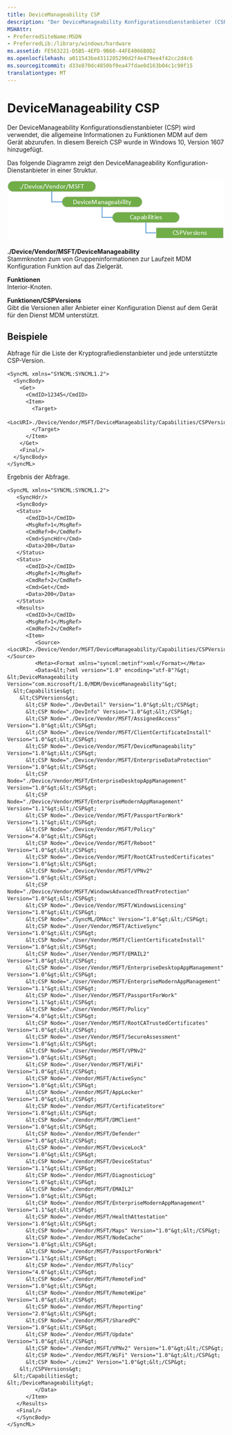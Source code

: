 ```yaml
---
title: DeviceManageability CSP
description: "Der DeviceManageability Konfigurationsdienstanbieter (CSP) wird verwendet, die allgemeine Informationen zu Funktionen MDM auf dem Gerät abzurufen. In diesem Bereich CSP wurde in Windows 10, Version 1607 hinzugefügt."
MSHAttr:
- PreferredSiteName:MSDN
- PreferredLib:/library/windows/hardware
ms.assetid: FE563221-D5B5-4EFD-9B60-44FE4066B0D2
ms.openlocfilehash: a011543be4311285290d2f4e479ee4f42cc2d4c6
ms.sourcegitcommit: d33e870dc4850bf0ea47fdae0d163b04c1c90f15
translationtype: MT
---
```

# <a name="devicemanageability-csp"></a>DeviceManageability CSP


Der DeviceManageability Konfigurationsdienstanbieter (CSP) wird verwendet, die allgemeine Informationen zu Funktionen MDM auf dem Gerät abzurufen. In diesem Bereich CSP wurde in Windows 10, Version 1607 hinzugefügt.

Das folgende Diagramm zeigt den DeviceManageability Konfiguration-Dienstanbieter in einer Struktur.

![Devicemanageability Csp Diagramm](images/provisioning-csp-devicemanageability.png)

<a href="" id="--device-vendor-msft-devicemanageability"></a>**./Device/Vendor/MSFT/DeviceManageability**  
Stammknoten zum von Gruppeninformationen zur Laufzeit MDM Konfiguration Funktion auf das Zielgerät.

<a href="" id="capabilities"></a>**Funktionen**  
Interior-Knoten.

<a href="" id="capabilities-cspversions"></a>**Funktionen/CSPVersions**  
Gibt die Versionen aller Anbieter einer Konfiguration Dienst auf dem Gerät für den Dienst MDM unterstützt.

## <a name="examples"></a>Beispiele


Abfrage für die Liste der Kryptografiedienstanbieter und jede unterstützte CSP-Version.

``` syntax
<SyncML xmlns="SYNCML:SYNCML1.2">
  <SyncBody>
    <Get>
      <CmdID>12345</CmdID>
      <Item>
        <Target>
          <LocURI>./Device/Vendor/MSFT/DeviceManageability/Capabilities/CSPVersions</LocURI>
        </Target>
      </Item>
    </Get>
    <Final/>
  </SyncBody>
</SyncML>
```

Ergebnis der Abfrage.

``` syntax
<SyncML xmlns="SYNCML:SYNCML1.2">
   <SyncHdr/>
   <SyncBody>
   <Status>
      <CmdID>1</CmdID>
      <MsgRef>1</MsgRef>
      <CmdRef>0</CmdRef>
      <Cmd>SyncHdr</Cmd>
      <Data>200</Data>
   </Status>
   <Status>
      <CmdID>2</CmdID>
      <MsgRef>1</MsgRef>
      <CmdRef>2</CmdRef>
      <Cmd>Get</Cmd>
      <Data>200</Data>
   </Status>
   <Results>
      <CmdID>3</CmdID>
      <MsgRef>1</MsgRef>
      <CmdRef>2</CmdRef>
      <Item>
         <Source><LocURI>./Device/Vendor/MSFT/DeviceManageability/Capabilities/CSPVersions</LocURI></Source>
         <Meta><Format xmlns="syncml:metinf">xml</Format></Meta>
         <Data>&lt;?xml version="1.0" encoding="utf-8"?&gt;
&lt;DeviceManageability Version="com.microsoft/1.0/MDM/DeviceManageability"&gt;
  &lt;Capabilities&gt;
    &lt;CSPVersions&gt;
      &lt;CSP Node="./DevDetail" Version="1.0"&gt;&lt;/CSP&gt;
      &lt;CSP Node="./DevInfo" Version="1.0"&gt;&lt;/CSP&gt;
      &lt;CSP Node="./Device/Vendor/MSFT/AssignedAccess" Version="1.0"&gt;&lt;/CSP&gt;
      &lt;CSP Node="./Device/Vendor/MSFT/ClientCertificateInstall" Version="1.0"&gt;&lt;/CSP&gt;
      &lt;CSP Node="./Device/Vendor/MSFT/DeviceManageability" Version="1.0"&gt;&lt;/CSP&gt;
      &lt;CSP Node="./Device/Vendor/MSFT/EnterpriseDataProtection" Version="1.0"&gt;&lt;/CSP&gt;
      &lt;CSP Node="./Device/Vendor/MSFT/EnterpriseDesktopAppManagement" Version="1.0"&gt;&lt;/CSP&gt;
      &lt;CSP Node="./Device/Vendor/MSFT/EnterpriseModernAppManagement" Version="1.1"&gt;&lt;/CSP&gt;
      &lt;CSP Node="./Device/Vendor/MSFT/PassportForWork" Version="1.1"&gt;&lt;/CSP&gt;
      &lt;CSP Node="./Device/Vendor/MSFT/Policy" Version="4.0"&gt;&lt;/CSP&gt;
      &lt;CSP Node="./Device/Vendor/MSFT/Reboot" Version="1.0"&gt;&lt;/CSP&gt;
      &lt;CSP Node="./Device/Vendor/MSFT/RootCATrustedCertificates" Version="1.0"&gt;&lt;/CSP&gt;
      &lt;CSP Node="./Device/Vendor/MSFT/VPNv2" Version="1.0"&gt;&lt;/CSP&gt;
      &lt;CSP Node="./Device/Vendor/MSFT/WindowsAdvancedThreatProtection" Version="1.0"&gt;&lt;/CSP&gt;
      &lt;CSP Node="./Device/Vendor/MSFT/WindowsLicensing" Version="1.0"&gt;&lt;/CSP&gt;
      &lt;CSP Node="./SyncML/DMAcc" Version="1.0"&gt;&lt;/CSP&gt;
      &lt;CSP Node="./User/Vendor/MSFT/ActiveSync" Version="1.0"&gt;&lt;/CSP&gt;
      &lt;CSP Node="./User/Vendor/MSFT/ClientCertificateInstall" Version="1.0"&gt;&lt;/CSP&gt;
      &lt;CSP Node="./User/Vendor/MSFT/EMAIL2" Version="1.0"&gt;&lt;/CSP&gt;
      &lt;CSP Node="./User/Vendor/MSFT/EnterpriseDesktopAppManagement" Version="1.0"&gt;&lt;/CSP&gt;
      &lt;CSP Node="./User/Vendor/MSFT/EnterpriseModernAppManagement" Version="1.1"&gt;&lt;/CSP&gt;
      &lt;CSP Node="./User/Vendor/MSFT/PassportForWork" Version="1.1"&gt;&lt;/CSP&gt;
      &lt;CSP Node="./User/Vendor/MSFT/Policy" Version="4.0"&gt;&lt;/CSP&gt;
      &lt;CSP Node="./User/Vendor/MSFT/RootCATrustedCertificates" Version="1.0"&gt;&lt;/CSP&gt;
      &lt;CSP Node="./User/Vendor/MSFT/SecureAssessment" Version="1.0"&gt;&lt;/CSP&gt;
      &lt;CSP Node="./User/Vendor/MSFT/VPNv2" Version="1.0"&gt;&lt;/CSP&gt;
      &lt;CSP Node="./User/Vendor/MSFT/WiFi" Version="1.0"&gt;&lt;/CSP&gt;
      &lt;CSP Node="./Vendor/MSFT/ActiveSync" Version="1.0"&gt;&lt;/CSP&gt;
      &lt;CSP Node="./Vendor/MSFT/AppLocker" Version="1.0"&gt;&lt;/CSP&gt;
      &lt;CSP Node="./Vendor/MSFT/CertificateStore" Version="1.0"&gt;&lt;/CSP&gt;
      &lt;CSP Node="./Vendor/MSFT/DMClient" Version="1.0"&gt;&lt;/CSP&gt;
      &lt;CSP Node="./Vendor/MSFT/Defender" Version="1.0"&gt;&lt;/CSP&gt;
      &lt;CSP Node="./Vendor/MSFT/DeviceLock" Version="1.0"&gt;&lt;/CSP&gt;
      &lt;CSP Node="./Vendor/MSFT/DeviceStatus" Version="1.1"&gt;&lt;/CSP&gt;
      &lt;CSP Node="./Vendor/MSFT/DiagnosticLog" Version="1.0"&gt;&lt;/CSP&gt;
      &lt;CSP Node="./Vendor/MSFT/EMAIL2" Version="1.0"&gt;&lt;/CSP&gt;
      &lt;CSP Node="./Vendor/MSFT/EnterpriseModernAppManagement" Version="1.1"&gt;&lt;/CSP&gt;
      &lt;CSP Node="./Vendor/MSFT/HealthAttestation" Version="1.0"&gt;&lt;/CSP&gt;
      &lt;CSP Node="./Vendor/MSFT/Maps" Version="1.0"&gt;&lt;/CSP&gt;
      &lt;CSP Node="./Vendor/MSFT/NodeCache" Version="1.0"&gt;&lt;/CSP&gt;
      &lt;CSP Node="./Vendor/MSFT/PassportForWork" Version="1.1"&gt;&lt;/CSP&gt;
      &lt;CSP Node="./Vendor/MSFT/Policy" Version="4.0"&gt;&lt;/CSP&gt;
      &lt;CSP Node="./Vendor/MSFT/RemoteFind" Version="1.0"&gt;&lt;/CSP&gt;
      &lt;CSP Node="./Vendor/MSFT/RemoteWipe" Version="1.0"&gt;&lt;/CSP&gt;
      &lt;CSP Node="./Vendor/MSFT/Reporting" Version="2.0"&gt;&lt;/CSP&gt;
      &lt;CSP Node="./Vendor/MSFT/SharedPC" Version="1.0"&gt;&lt;/CSP&gt;
      &lt;CSP Node="./Vendor/MSFT/Update" Version="1.0"&gt;&lt;/CSP&gt;
      &lt;CSP Node="./Vendor/MSFT/VPNv2" Version="1.0"&gt;&lt;/CSP&gt;
      &lt;CSP Node="./Vendor/MSFT/WiFi" Version="1.0"&gt;&lt;/CSP&gt;
      &lt;CSP Node="./cimv2" Version="1.0"&gt;&lt;/CSP&gt;
    &lt;/CSPVersions&gt;
  &lt;/Capabilities&gt;
&lt;/DeviceManageability&gt;
         </Data>
      </Item>
   </Results>
   <Final/>
   </SyncBody>
</SyncML>
```

 

 






